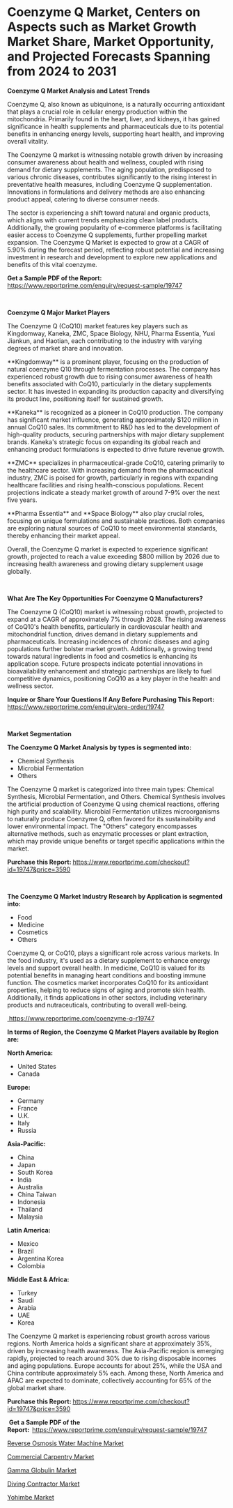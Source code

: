 <p><h1>Coenzyme Q Market, Centers on Aspects such as Market Growth Market Share, Market Opportunity, and Projected Forecasts Spanning from 2024 to 2031</h1></p><p><strong>Coenzyme Q Market Analysis and Latest Trends</strong></p>
<p><p>Coenzyme Q, also known as ubiquinone, is a naturally occurring antioxidant that plays a crucial role in cellular energy production within the mitochondria. Primarily found in the heart, liver, and kidneys, it has gained significance in health supplements and pharmaceuticals due to its potential benefits in enhancing energy levels, supporting heart health, and improving overall vitality. </p><p>The Coenzyme Q market is witnessing notable growth driven by increasing consumer awareness about health and wellness, coupled with rising demand for dietary supplements. The aging population, predisposed to various chronic diseases, contributes significantly to the rising interest in preventative health measures, including Coenzyme Q supplementation. Innovations in formulations and delivery methods are also enhancing product appeal, catering to diverse consumer needs.</p><p>The sector is experiencing a shift toward natural and organic products, which aligns with current trends emphasizing clean label products. Additionally, the growing popularity of e-commerce platforms is facilitating easier access to Coenzyme Q supplements, further propelling market expansion. The Coenzyme Q Market is expected to grow at a CAGR of 5.90% during the forecast period, reflecting robust potential and increasing investment in research and development to explore new applications and benefits of this vital coenzyme.</p></p>
<p><strong>Get a Sample PDF of the Report:&nbsp;</strong> <a href="https://www.reportprime.com/enquiry/request-sample/19747?utm_campaign=113&utm_medium=2&utm_source=Github&utm_content=ia&utm_term=02122024&utm_id=coenzyme-q">https://www.reportprime.com/enquiry/request-sample/19747</a></p>
<p>&nbsp;</p>
<p><strong>Coenzyme Q Major Market Players</strong></p>
<p><p>The Coenzyme Q (CoQ10) market features key players such as Kingdomway, Kaneka, ZMC, Space Biology, NHU, Pharma Essentia, Yuxi Jiankun, and Haotian, each contributing to the industry with varying degrees of market share and innovation.</p><p>**Kingdomway** is a prominent player, focusing on the production of natural coenzyme Q10 through fermentation processes. The company has experienced robust growth due to rising consumer awareness of health benefits associated with CoQ10, particularly in the dietary supplements sector. It has invested in expanding its production capacity and diversifying its product line, positioning itself for sustained growth.</p><p>**Kaneka** is recognized as a pioneer in CoQ10 production. The company has significant market influence, generating approximately $120 million in annual CoQ10 sales. Its commitment to R&D has led to the development of high-quality products, securing partnerships with major dietary supplement brands. Kaneka's strategic focus on expanding its global reach and enhancing product formulations is expected to drive future revenue growth.</p><p>**ZMC** specializes in pharmaceutical-grade CoQ10, catering primarily to the healthcare sector. With increasing demand from the pharmaceutical industry, ZMC is poised for growth, particularly in regions with expanding healthcare facilities and rising health-conscious populations. Recent projections indicate a steady market growth of around 7-9% over the next five years.</p><p>**Pharma Essentia** and **Space Biology** also play crucial roles, focusing on unique formulations and sustainable practices. Both companies are exploring natural sources of CoQ10 to meet environmental standards, thereby enhancing their market appeal.</p><p>Overall, the Coenzyme Q market is expected to experience significant growth, projected to reach a value exceeding $800 million by 2026 due to increasing health awareness and growing dietary supplement usage globally.</p></p>
<p>&nbsp;</p>
<p><strong>What Are The Key Opportunities For Coenzyme Q Manufacturers?</strong></p>
<p><p>The Coenzyme Q (CoQ10) market is witnessing robust growth, projected to expand at a CAGR of approximately 7% through 2028. The rising awareness of CoQ10's health benefits, particularly in cardiovascular health and mitochondrial function, drives demand in dietary supplements and pharmaceuticals. Increasing incidences of chronic diseases and aging populations further bolster market growth. Additionally, a growing trend towards natural ingredients in food and cosmetics is enhancing its application scope. Future prospects indicate potential innovations in bioavailability enhancement and strategic partnerships are likely to fuel competitive dynamics, positioning CoQ10 as a key player in the health and wellness sector.</p></p>
<p><strong>Inquire or Share Your Questions If Any Before Purchasing This Report:</strong> <a href="https://www.reportprime.com/enquiry/pre-order/19747?utm_campaign=113&utm_medium=2&utm_source=Github&utm_content=ia&utm_term=02122024&utm_id=coenzyme-q">https://www.reportprime.com/enquiry/pre-order/19747</a></p>
<p>&nbsp;</p>
<p><strong>Market Segmentation</strong></p>
<p><strong>The Coenzyme Q Market Analysis by types is segmented into:</strong></p>
<p><ul><li>Chemical Synthesis</li><li>Microbial Fermentation</li><li>Others</li></ul></p>
<p><p>The Coenzyme Q market is categorized into three main types: Chemical Synthesis, Microbial Fermentation, and Others. Chemical Synthesis involves the artificial production of Coenzyme Q using chemical reactions, offering high purity and scalability. Microbial Fermentation utilizes microorganisms to naturally produce Coenzyme Q, often favored for its sustainability and lower environmental impact. The "Others" category encompasses alternative methods, such as enzymatic processes or plant extraction, which may provide unique benefits or target specific applications within the market.</p></p>
<p><strong>Purchase this Report:&nbsp;</strong><a href="https://www.reportprime.com/checkout?id=19747&price=3590&utm_campaign=113&utm_medium=2&utm_source=Github&utm_content=ia&utm_term=02122024&utm_id=coenzyme-q">https://www.reportprime.com/checkout?id=19747&price=3590</a></p>
<p>&nbsp;</p>
<p><strong>The Coenzyme Q Market Industry Research by Application is segmented into:</strong></p>
<p><ul><li>Food</li><li>Medicine</li><li>Cosmetics</li><li>Others</li></ul></p>
<p><p>Coenzyme Q, or CoQ10, plays a significant role across various markets. In the food industry, it's used as a dietary supplement to enhance energy levels and support overall health. In medicine, CoQ10 is valued for its potential benefits in managing heart conditions and boosting immune function. The cosmetics market incorporates CoQ10 for its antioxidant properties, helping to reduce signs of aging and promote skin health. Additionally, it finds applications in other sectors, including veterinary products and nutraceuticals, contributing to overall well-being.</p></p>
<p><a href="https://www.reportprime.com/coenzyme-q-r19747?utm_campaign=113&utm_medium=2&utm_source=Github&utm_content=ia&utm_term=02122024&utm_id=coenzyme-q">&nbsp;https://www.reportprime.com/coenzyme-q-r19747</a></p>
<p><strong>In terms of Region, the Coenzyme Q Market Players available by Region are:</strong></p>
<p>
    <p> <strong> North America: </strong>
        <ul>
            <li>United States</li>
            <li>Canada</li>
        </ul>
        </p> 
    <p> <strong> Europe: </strong>
        <ul>
            <li>Germany</li>
            <li>France</li>
            <li>U.K.</li>
            <li>Italy</li>
            <li>Russia</li>
        </ul>
        </p> 
    <p> <strong> Asia-Pacific: </strong>
        <ul>
            <li>China</li>
            <li>Japan</li>
            <li>South Korea</li>
            <li>India</li>
            <li>Australia</li>
            <li>China Taiwan</li>
            <li>Indonesia</li>
            <li>Thailand</li>
            <li>Malaysia</li>
        </ul>
        </p> 
    <p> <strong> Latin America: </strong>
        <ul>
            <li>Mexico</li>
            <li>Brazil</li>
            <li>Argentina Korea</li>
            <li>Colombia</li>
        </ul>
        </p> 
    <p> <strong> Middle East & Africa: </strong>
        <ul>
            <li>Turkey</li>
            <li>Saudi</li>
            <li>Arabia</li>
            <li>UAE</li>
            <li>Korea</li>
        </ul>
    </p>
    </p>
<p><p>The Coenzyme Q market is experiencing robust growth across various regions. North America holds a significant share at approximately 35%, driven by increasing health awareness. The Asia-Pacific region is emerging rapidly, projected to reach around 30% due to rising disposable incomes and aging populations. Europe accounts for about 25%, while the USA and China contribute approximately 5% each. Among these, North America and APAC are expected to dominate, collectively accounting for 65% of the global market share.</p></p>
<p><strong>Purchase this Report: </strong><a href="https://www.reportprime.com/checkout?id=19747&price=3590&utm_campaign=113&utm_medium=2&utm_source=Github&utm_content=ia&utm_term=02122024&utm_id=coenzyme-q">https://www.reportprime.com/checkout?id=19747&price=3590</a></p>
<p>&nbsp;<strong>Get a Sample PDF of the Report:&nbsp;&nbsp;</strong><a href="https://www.reportprime.com/enquiry/request-sample/19747?utm_campaign=113&utm_medium=2&utm_source=Github&utm_content=ia&utm_term=02122024&utm_id=coenzyme-q">https://www.reportprime.com/enquiry/request-sample/19747</a></p>
<p><strong></strong></p>
<p><p><a href="https://www.linkedin.com/pulse/accelerated-growth-reverse-osmosis-water-machine-market-2024-2031-ouuwf?utm_campaign=113&utm_medium=2&utm_source=Github&utm_content=ia&utm_term=02122024&utm_id=coenzyme-q">Reverse Osmosis Water Machine Market</a></p><p><a href="https://issuu.com/reportprime-2/docs/commercial-carpentry-market-size-2030.pptx?utm_campaign=113&utm_medium=2&utm_source=Github&utm_content=ia&utm_term=02122024&utm_id=coenzyme-q">Commercial Carpentry Market</a></p><p><a href="https://github.com/LilianFaulkner65/Market-Research-Report-List-1/blob/main/gamma-globulin-market.md?utm_campaign=113&utm_medium=2&utm_source=Github&utm_content=ia&utm_term=02122024&utm_id=coenzyme-q">Gamma Globulin Market</a></p><p><a href="https://issuu.com/reportprime-2/docs/diving-contractor-market-size-2030.pptx?utm_campaign=113&utm_medium=2&utm_source=Github&utm_content=ia&utm_term=02122024&utm_id=coenzyme-q">Diving Contractor Market</a></p><p><a href="https://github.com/SamiaChowdhury801/Market-Research-Report-List-1/blob/main/yohimbe-market.md?utm_campaign=113&utm_medium=2&utm_source=Github&utm_content=ia&utm_term=02122024&utm_id=coenzyme-q">Yohimbe Market</a></p></p>